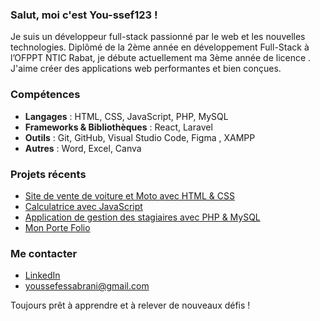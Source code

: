 ### Salut, moi c'est You-ssef123 !

Je suis un développeur full-stack passionné par le web et les nouvelles technologies. Diplômé de la 2ème année en développement Full-Stack à l’OFPPT NTIC Rabat, je débute actuellement ma 3ème année de licence . J'aime créer des applications web performantes et bien conçues. 

###  Compétences
- **Langages** : HTML, CSS, JavaScript, PHP, MySQL
- **Frameworks & Bibliothèques** : React, Laravel
- **Outils** : Git, GitHub, Visual Studio Code, Figma , XAMPP
- **Autres** : Word, Excel, Canva

###  Projets récents
- [Site de vente de voiture et Moto avec HTML & CSS](https://github.com/You-ssef123/YSF_MARKET.git)
- [Calculatrice avec JavaScript](https://github.com/You-ssef123/Calculator.git)
- [Application de gestion des stagiaires avec PHP & MySQL](https://github.com/You-ssef123/Gestion-des-stages-et-des-stagiaires.git)
- [Mon Porte Folio](https://github.com/You-ssef123/PorteFolio)

###  Me contacter
-  [LinkedIn](www.linkedin.com/in/youssef-essabrani)
-  youssefessabrani@gmail.com

 Toujours prêt à apprendre et à relever de nouveaux défis !
